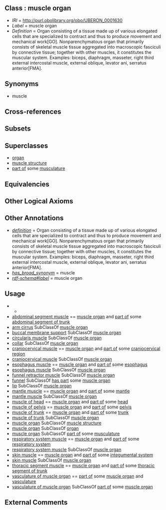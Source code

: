 
## Class : muscle organ

 * *IRI* = http://purl.obolibrary.org/obo/UBERON_0001630
 * *Label* = muscle organ
 * *Definition* = Organ consisting of a tissue made up of various elongated cells that are specialized to contract and thus to produce movement and mechanical work[GO]. Nonparenchymatous organ that primarily consists of skeletal muscle tissue aggregated into macroscopic fasciculi by connective tissue; together with other muscles, it constitutes the muscular system. Examples: biceps, diaphragm, masseter, right third external intercostal muscle, external oblique, levator ani, serratus anterior[FMA].

## Synonyms

 * muscle

## Cross-references


## Subsets


## Superclasses

 * [organ](../../UBERON/62/UBERON_0000062.md)
 * [muscle structure](../../UBERON/90/UBERON_0005090.md)
 * [part of](../../BFO/50/BFO_0000050.md) some [musculature](../../UBERON/15/UBERON_0001015.md)

## Equivalencies


## Other Logical Axioms


## Other Annotations

 * *[definition](../../IAO/15/IAO_0000115.md)* = Organ consisting of a tissue made up of various elongated cells that are specialized to contract and thus to produce movement and mechanical work[GO]. Nonparenchymatous organ that primarily consists of skeletal muscle tissue aggregated into macroscopic fasciculi by connective tissue; together with other muscles, it constitutes the muscular system. Examples: biceps, diaphragm, masseter, right third external intercostal muscle, external oblique, levator ani, serratus anterior[FMA].
 * *[has_broad_synonym](../../ym/oboInOwl#hasBroadSynonym.md)* = muscle
 * *[rdf-schema#label](../../el/rdf-schema#label.md)* = muscle organ

## Usage

 * -
 * [abdominal segment muscle](../../UBERON/33/UBERON_0003833.md) == [muscle organ](../../UBERON/30/UBERON_0001630.md) and [part of](../../BFO/50/BFO_0000050.md) some [abdominal segment of trunk](../../UBERON/17/UBERON_0002417.md)
 * [arm cirrus](../../CEPH/66/CEPH_0000066.md) SubClassOf [muscle organ](../../UBERON/30/UBERON_0001630.md)
 * [buccal membrane support](../../CEPH/10/CEPH_0000310.md) SubClassOf [muscle organ](../../UBERON/30/UBERON_0001630.md)
 * [circularis muscle](../../CEPH/62/CEPH_0000062.md) SubClassOf [muscle organ](../../UBERON/30/UBERON_0001630.md)
 * [collar](../../CEPH/68/CEPH_0000068.md) SubClassOf [muscle organ](../../UBERON/30/UBERON_0001630.md)
 * [craniocervical muscle](../../UBERON/59/UBERON_0010959.md) == [muscle organ](../../UBERON/30/UBERON_0001630.md) and [part of](../../BFO/50/BFO_0000050.md) some [craniocervical region](../../UBERON/11/UBERON_0007811.md)
 * [craniocervical muscle](../../UBERON/59/UBERON_0010959.md) SubClassOf [muscle organ](../../UBERON/30/UBERON_0001630.md)
 * [esophagus muscle](../../UBERON/32/UBERON_0003832.md) == [muscle organ](../../UBERON/30/UBERON_0001630.md) and [part of](../../BFO/50/BFO_0000050.md) some [esophagus](../../UBERON/43/UBERON_0001043.md)
 * [esophagus muscle](../../UBERON/32/UBERON_0003832.md) SubClassOf [muscle organ](../../UBERON/30/UBERON_0001630.md)
 * [funnel retractor muscle](../../CEPH/20/CEPH_0000120.md) SubClassOf [muscle organ](../../UBERON/30/UBERON_0001630.md)
 * [funnel](../../CEPH/16/CEPH_0000116.md) SubClassOf [has part](../../BFO/51/BFO_0000051.md) some [muscle organ](../../UBERON/30/UBERON_0001630.md)
 * [lip](../../CEPH/54/CEPH_0000154.md) SubClassOf [muscle organ](../../UBERON/30/UBERON_0001630.md)
 * [mantle muscle](../../UBERON/81/UBERON_0006581.md) == [muscle organ](../../UBERON/30/UBERON_0001630.md) and [part of](../../BFO/50/BFO_0000050.md) some [mantle](../../UBERON/75/UBERON_0006575.md)
 * [mantle muscle](../../UBERON/81/UBERON_0006581.md) SubClassOf [muscle organ](../../UBERON/30/UBERON_0001630.md)
 * [muscle of head](../../UBERON/76/UBERON_0002376.md) == [muscle organ](../../UBERON/30/UBERON_0001630.md) and [part of](../../BFO/50/BFO_0000050.md) some [head](../../UBERON/33/UBERON_0000033.md)
 * [muscle of pelvis](../../UBERON/25/UBERON_0001325.md) == [muscle organ](../../UBERON/30/UBERON_0001630.md) and [part of](../../BFO/50/BFO_0000050.md) some [pelvis](../../UBERON/55/UBERON_0002355.md)
 * [muscle of trunk](../../UBERON/74/UBERON_0001774.md) == [muscle organ](../../UBERON/30/UBERON_0001630.md) and [part of](../../BFO/50/BFO_0000050.md) some [trunk](../../UBERON/00/UBERON_0002100.md)
 * [muscle of trunk](../../UBERON/74/UBERON_0001774.md) SubClassOf [muscle organ](../../UBERON/30/UBERON_0001630.md)
 * [muscle organ](../../UBERON/30/UBERON_0001630.md) SubClassOf [muscle structure](../../UBERON/90/UBERON_0005090.md)
 * [muscle organ](../../UBERON/30/UBERON_0001630.md) SubClassOf [organ](../../UBERON/62/UBERON_0000062.md)
 * [muscle organ](../../UBERON/30/UBERON_0001630.md) SubClassOf [part of](../../BFO/50/BFO_0000050.md) some [musculature](../../UBERON/15/UBERON_0001015.md)
 * [respiratory system muscle](../../UBERON/31/UBERON_0003831.md) == [muscle organ](../../UBERON/30/UBERON_0001630.md) and [part of](../../BFO/50/BFO_0000050.md) some [respiratory system](../../UBERON/04/UBERON_0001004.md)
 * [respiratory system muscle](../../UBERON/31/UBERON_0003831.md) SubClassOf [muscle organ](../../UBERON/30/UBERON_0001630.md)
 * [skin muscle](../../UBERON/53/UBERON_0004253.md) == [muscle organ](../../UBERON/30/UBERON_0001630.md) and [part of](../../BFO/50/BFO_0000050.md) some [integumental system](../../UBERON/16/UBERON_0002416.md)
 * [skin muscle](../../UBERON/53/UBERON_0004253.md) SubClassOf [muscle organ](../../UBERON/30/UBERON_0001630.md)
 * [thoracic segment muscle](../../UBERON/30/UBERON_0003830.md) == [muscle organ](../../UBERON/30/UBERON_0001630.md) and [part of](../../BFO/50/BFO_0000050.md) some [thoracic segment of trunk](../../UBERON/15/UBERON_0000915.md)
 * [vasculature of muscle organ](../../UBERON/21/UBERON_0004521.md) == [part of](../../BFO/50/BFO_0000050.md) some [muscle organ](../../UBERON/30/UBERON_0001630.md) and [vasculature](../../UBERON/49/UBERON_0002049.md)
 * [vasculature of muscle organ](../../UBERON/21/UBERON_0004521.md) SubClassOf [part of](../../BFO/50/BFO_0000050.md) some [muscle organ](../../UBERON/30/UBERON_0001630.md)

## External Comments

